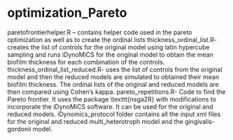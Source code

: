 # optimization_Pareto
paretofrontierhelper.R – contains helper code used in the pareto optimization as well as to create the ordinal lists
thickness_ordinal_list.R- creates the list of controls for the original model using latin hypercube sampling and runs iDynoMiCS for the original model to obtain the mean biofilm thickness for each combination of the controls.
thickness_ordinal_list_reduced.R- uses the list of controls from the original model and then the reduced models are simulated to obtained their mean biofilm thickness. The ordinal lists of the original and reduced models are then compared using Cohen’s kappa. 
pareto_repetitions.R- Code to find the Pareto frontier. It uses the package \texttt{nsga2R} with modifications to incorporate the iDynoMiCS software. It can be used for the original and reduced models.
iDynomics_protocol folder contains all the input xml files for the original and reduced multi_heterotroph model and the gingivalis-gordonii model.
